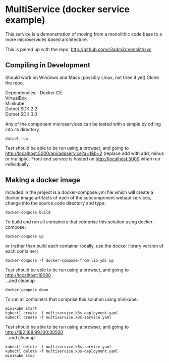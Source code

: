 # MultiService (docker service example)

This service is a demonstration of moving from a monolithic code base to a more microservices based architecture.

This is paired up with the repo: http://github.com/r3adm3/monolithsvc

## Compiling in Development

Should work on Windows and Macs (possibly Linux, not tried it yet)
Clone the repo.

Dependencies:-
Docker CE  
VirtualBox  
Minikube  
Dotnet SDK 2.2  
Dotnet SDK 3.0  

Any of the component microservices can be tested with a simple by cd'ing into its directory

```dotnetcore
dotnet run
```

Test should be able to be run using a browser, and going to <http://localhost:5000/api/addservice?a=1&b=2>
(replace add with add, minus or multiply). Front end service is hosted on <http://localhost:5000> when run individually.

## Making a docker image

Included in the project is a docker-compose.yml file which will create a docker image artifacts of each of the subcomponent webapi services, change into the source code directory and type:

```docker
docker-compose build
```

To build and run all containers that comprise this solution using docker-compose:

```docker
docker-compose up
```

or (rather than build each container locally, use the docker library version of each container)

```docker
docker-compose -f docker-compose-from-lib.yml up
```

Test should be able to be run using a browser, and going to <http://localhost:18080>  
...and cleanup

```docker
docker-compose down
```

To run all containers that comprise this solution using minikube:

```kubectl
minikube start
kubectl create -f multiservice.k8s-deployment.yaml
kubectl create -f multiservice.k8s-service.yaml
```

Test should be able to be run using a browser, and going to <http://192.168.99.100:30500>  
...and cleanup

```kubectl
kubectl delete -f multiservice.k8s-service.yaml
kubectl delete -f multiservice.k8s-deployment.yaml
minikube stop
```
